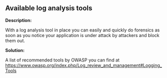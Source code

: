 Available log analysis tools
-------

**Description:**

With a log analysis tool in place you can easily and quickly do forensics as soon as you
notice your application is under attack by attackers and block them out.


**Solution:**

A list of recommended tools by OWASP you can find at
https://www.owasp.org/index.php/Log_review_and_management#Logging_Tools
